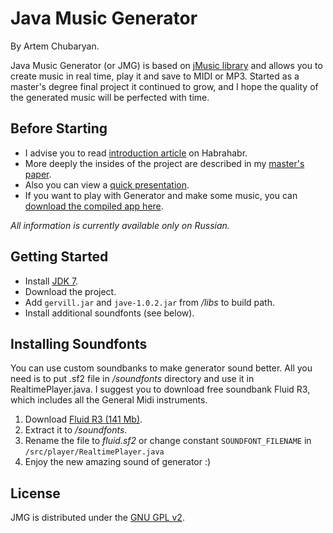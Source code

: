# Java Music Generator

By Artem Chubaryan.

Java Music Generator (or JMG) is based on [jMusic library](http://www.explodingart.com/jmusic/) and allows you to create music in real time, play it and save to MIDI or MP3.
Started as a master's degree final project it continued to grow, and I hope the quality of the generated music will be perfected with time.

## Before Starting

* I advise you to read [introduction article](http://habrahabr.ru/post/185154/) on Habrahabr.
* More deeply the insides of the project are described in my [master's paper](paper.docx).
* Also you can view a [quick presentation](presentation.pdf).
* If you want to play with Generator and make some music, you can [download the compiled app here](http://disk.yandex.com/d/t6Sey2ZNFbdN5).
  
_All information is currently available only on Russian._

## Getting Started

* Install [JDK 7](http://www.oracle.com/technetwork/java/javase/downloads/index.html).
* Download the project.
* Add `gervill.jar` and `jave-1.0.2.jar` from _/libs_ to build path.
* Install additional soundfonts (see below).
 
## Installing Soundfonts

You can use custom soundbanks to make generator sound better. All you need is to put .sf2 file in _/soundfonts_ directory and use it in RealtimePlayer.java.
I suggest you to download free soundbank Fluid R3, which includes all the General Midi instruments.

1. Download [Fluid R3 (141 Mb)](http://www.musescore.org/download/fluid-soundfont.tar.gz).
2. Extract it to _/soundfonts_.
3. Rename the file to _fluid.sf2_ or change constant `SOUNDFONT_FILENAME` in `/src/player/RealtimePlayer.java`
4. Enjoy the new amazing sound of generator :)

## License

JMG is distributed under the [GNU GPL v2](http://www.gnu.org/licenses/gpl-2.0.html).


